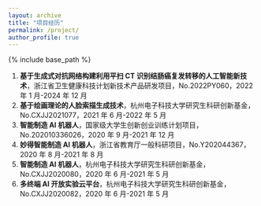 ```yaml
---
layout: archive
title: "项目经历"
permalink: /project/
author_profile: true
---
```


{% include base_path %}

1. **基于生成式对抗网络构建利用平扫 CT 识别结肠癌复发转移的人工智能新技术**，浙江省卫生健康科技计划新技术产品研发项目，No.2022PY060，2022 年 1 月-2024 年 12 月
2. **基于绘画理论的人脸索描生成技术**，杭州电子科技大学研究生科研创新基金，No.CXJJ2021077，2021 年 6 月-2022 年 5 月
3. **智能制造 AI 机器人**，国家级大学生创新创业训练计划项目，No.202010336026，2020 年 9 月-2021 年 12 月
4. **妙得智能制造 AI 机器人**，浙江省教育厅一般科研项目，No.Y202044367，2020 年 8 月-2021 年 8 月
5. **智能制造 AI 机器人**，杭州电子科技大学研究生科研创新基金，No.CXJJ2020080，2020 年 6 月-2021 年 5 月
6. **多终端 AI 开放实验云平台**，杭州电子科技大学研究生科研创新基金，No.CXJJ2020082，2020 年 6 月-2021 年 5 月
